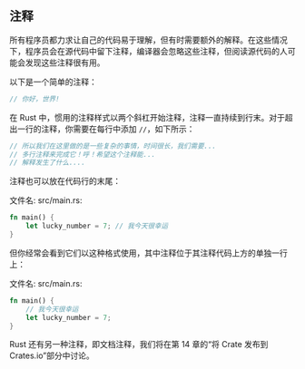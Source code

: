 ## 注释

所有程序员都力求让自己的代码易于理解，但有时需要额外的解释。在这些情况下，程序员会在源代码中留下注释，编译器会忽略这些注释，但阅读源代码的人可能会发现这些注释很有用。

以下是一个简单的注释：

```rust
// 你好，世界!
```

在 Rust 中，惯用的注释样式以两个斜杠开始注释，注释一直持续到行末​​。对于超出一行的注释，你需要在每行中添加 `//`，如下所示：

```rust
// 所以我们在这里做的是一些复杂的事情，时间很长，我们需要...
// 多行注释来完成它！呼！希望这个注释能...
// 解释发生了什么....
```

注释也可以放在代码行的末尾：

文件名: src/main.rs:

```rust
fn main() {
    let lucky_number = 7; // 我今天很幸运
}
```

但你经常会看到它们以这种格式使用，其中注释位于其注释代码上方的单独一行上：

文件名: src/main.rs:

```rust
fn main() {
    // 我今天很幸运
    let lucky_number = 7;
}
```

Rust 还有另一种注释，即文档注释，我们将在第 14 章的“将 Crate 发布到 Crates.io”部分中讨论。